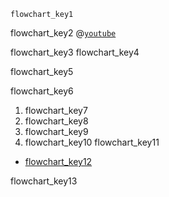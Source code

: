 ```ngMeta
flowchart_key1
```

flowchart_key2
@[`youtube`](Kbjz50ssFBE)


flowchart_key3
flowchart_key4


flowchart_key5


flowchart_key6


1. flowchart_key7
2. flowchart_key8
3. flowchart_key9
4. flowchart_key10
flowchart_key11
* [flowchart_key12](https://www.lucidchart.com/pages/what-is-a-flowchart-tutorial)


flowchart_key13
